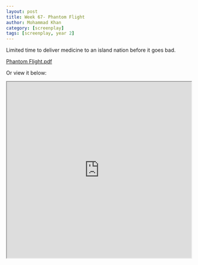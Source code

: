 ```yaml
---
layout: post
title: Week 67- Phantom Flight
author: Mohammad Khan
category: [screenplay]
tags: [screenplay, year 2]
---
```

<p>Limited time to deliver medicine to an island nation before it goes bad.</p>



<a href="https://drive.google.com/file/d/1kM5kZnwAZ4TJblHRQ0Pa89lRcC7xiULv/view?usp=sharing">
Phantom Flight.pdf</a>

Or view it below: 
<iframe src="https://drive.google.com/file/d/1kM5kZnwAZ4TJblHRQ0Pa89lRcC7xiULv/preview" width="100%" height="480" allow="autoplay"></iframe>